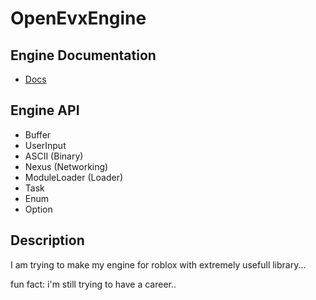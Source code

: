 # OpenEvxEngine 

## Engine Documentation
  - [Docs](https://evxryyy.github.io/OpenEvxEngine)

## Engine API
  - Buffer
  - UserInput
  - ASCII (Binary)
  - Nexus (Networking)
  - ModuleLoader (Loader)
  - Task
  - Enum
  - Option

## Description
I am trying to make my engine for roblox with extremely usefull library...

fun fact: i'm still trying to have a career..
